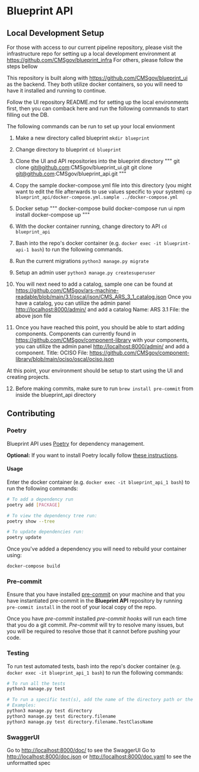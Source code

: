 # Blueprint API

## Local Development Setup

For those with access to our current pipeline repository, please visit the infrastructure repo for setting up a local development environment at <https://github.com/CMSgov/blueprint_infra> For others, please follow the steps bellow

This repository is built along with <https://github.com/CMSgov/blueprint_ui> as the backend. They both utilize docker containers, so you will need to have it installed and running to continue.

Follow the UI repository README.md for setting up the local environments first, then you can comback here and run the following commands to start filling out the DB.

The following commands can be run to set up your local envionment
1) Make a new directory called blueprint
`mkdir blueprint`
2) Change directory to blueprint
`cd blueprint`
3) Clone the UI and API repositories into the blueprint directory
"""
git clone git@github.com:CMSgov/blueprint_ui.git
git clone git@github.com:CMSgov/blueprint_api.git
"""
4) Copy the sample docker-compose.yml file into this directory (you might want to edit the file afterwards to use values specific to your system)
`cp blueprint_api/docker-compose.yml.sample ../docker-compose.yml`
5) Docker setup
"""
docker-compose build
docker-compose run ui npm install
docker-compose up
"""

6) With the docker container running, change directory to API `cd blueprint_api`
7) Bash into the repo's docker container (e.g. `docker exec -it blueprint-api-1 bash`) to run the following commands.
8) Run the current migrations
`python3 manage.py migrate`
9) Setup an admin user
`python3 manage.py createsuperuser`

10) You will next need to add a catalog, sample one can be found at <https://github.com/CMSgov/ars-machine-readable/blob/main/3.1/oscal/json/CMS_ARS_3_1_catalog.json>
Once you have a catalog, you can utilize the admin panel <http://localhost:8000/admin/> and add a catalog
Name: ARS 3.1
File: the above json file

11) Once you have reached this point, you should be able to start adding components.
Components can currently found in <https://github.com/CMSgov/component-library> with your components, you can utilize the admin panel <http://localhost:8000/admin/> and add a component.
Title: OCISO
File: <https://github.com/CMSgov/component-library/blob/main/ociso/oscal/ociso.json>

At this point, your environment should be setup to start using the UI and creating projects.

12) Before making commits, make sure to run `brew install pre-commit` from inside the blueprint_api directory

## Contributing

### Poetry

Blueprint API uses [Poetry](https://python-poetry.org/) for dependency management.

**Optional:** If you want to install Poetry locally follow [these instructions](https://python-poetry.org/docs/#installation).

#### Usage

Enter the docker container (e.g. `docker exec -it blueprint_api_1 bash`) to run the following commands:

```bash
# To add a dependency run
poetry add [PACKAGE]

# To view the dependency tree run:
poetry show --tree

# To update dependencies run:
poetry update
```

Once you've added a dependency you will need to rebuild your container using:

```bash
docker-compose build
```

### Pre-commit

Ensure that you have installed [pre-commit](https://pre-commit.com/#install) on your machine and that you have instantiated pre-commit in the **Blueprint API** repository by running `pre-commit install` in the root of your local copy of the repo.

Once you have _pre-commit_ installed _pre-commit hooks_ will run each time that you do a git commit. _Pre-commit_ will try to resolve many issues, but you will be required to resolve those that it cannot before pushing your code.

### Testing

To run test automated tests, bash into the repo's docker container (e.g. `docker exec -it blueprint_api_1 bash`) to run the following commands:

```bash
# To run all the tests
python3 manage.py test

# To run a specific test(s), add the name of the directory path or the specific test within the directory path and file.
# Examples:
python3 manage.py test directory
python3 manage.py test directory.filename
python3 manage.py test directory.filename.TestClassName
```

### SwaggerUI

Go to <http://localhost:8000/doc/> to see the SwaggerUI
Go to <http://localhost:8000/doc.json> or <http://localhost:8000/doc.yaml> to see the unformatted spec
